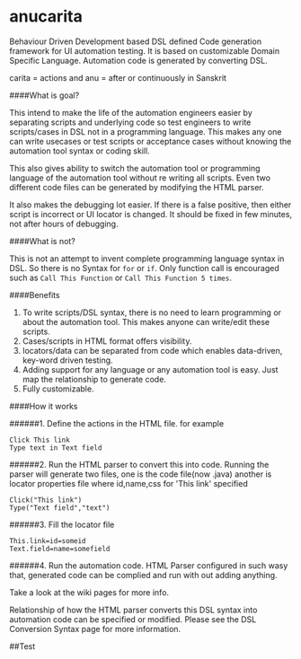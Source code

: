 anucarita
=========

Behaviour Driven Development based DSL defined Code generation framework for UI automation testing. It is based on customizable Domain Specific Language. Automation code is generated by converting DSL. 

carita = actions and anu = after or continuously in Sanskrit

####What is goal?

This intend to make the life of the automation engineers easier by separating scripts and underlying code so test engineers to write scripts/cases in DSL not in a programming language. This makes any one can write usecases or test scripts or acceptance cases without knowing the automation tool syntax or coding skill. 

This also gives ability to switch the automation tool or programming language of the automation tool without re writing all scripts. Even two different code files can be generated by modifying the HTML parser.
 
It also makes the debugging lot easier. If there is a false positive, then either script is incorrect or UI locator is changed. It should be fixed in few minutes, not after hours of debugging. 


####What is not?

This is not an attempt to invent complete programming language syntax in DSL. So there is no Syntax for ```for``` or ```if```. Only function call is encouraged such as ```Call This Function``` or ```Call This Function 5 times```. 


####Benefits

1. To write scripts/DSL syntax, there is no need to learn programming or about the automation tool. This makes anyone can write/edit these scripts. 
2. Cases/scripts in HTML format offers visibility. 
3. locators/data can be separated from code which enables data-driven, key-word driven testing.
4. Adding support for any language or any automation tool is easy. Just map the relationship to generate code.
5. Fully customizable.


####How it works

######1. Define the actions in the HTML file. for example 
```
Click This link
Type text in Text field
```

######2. Run the HTML parser to convert this into code. Running the parser will generate two files, one is the code file(now .java) another is locator properties file where id,name,css for 'This link' specified
```
Click("This link")
Type("Text field","text")
```
######3. Fill the locator file
```
This.link=id=someid
Text.field=name=somefield
```
######4. Run the automation code. HTML Parser configured in such wasy that, generated code can be complied and run with out adding anything. 

Take a look at the wiki pages for more info. 

Relationship of how the HTML parser converts this DSL syntax into automation code can be specified or modified. Please see the DSL Conversion Syntax page for more information. 

##Test
